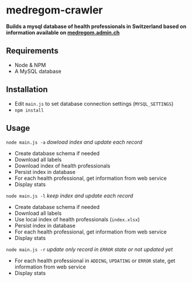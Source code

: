 medregom-crawler
================

**Builds a mysql database of health professionals in Switzerland based on information available on [medregom.admin.ch](http://www.medregom.admin.ch)**

## Requirements

* Node & NPM
* A MySQL database

## Installation

* Edit `main.js` to set database connection settings (`MYSQL_SETTINGS`)
* `npm install`

## Usage

`node main.js -a` *dowload index and update each record*

* Create database schema if needed
* Download all labels
* Download index of health professionals
* Persist index in database
* For each health professional, get information from web service
* Display stats

`node main.js -l` *keep index and update each record*

* Create database schema if needed
* Download all labels
* Use local index of health professionals (`index.xlsx`)
* Persist index in database
* For each health professional, get information from web service
* Display stats

`node main.js -r` *update only record in `ERROR` state or not updated yet*

* For each health professional in `ADDING`, `UPDATING` or `ERROR` state, get information from web service
* Display stats
